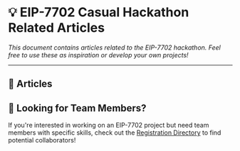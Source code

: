 # 💡 EIP-7702 Casual Hackathon Related Articles

*This document contains articles related to the EIP-7702 hackathon. Feel free to use these as inspiration or develop your own projects!*

---

## 📖 Articles



## 👥 Looking for Team Members?

If you're interested in working on an EIP-7702 project but need team members with specific skills, check out the [Registration Directory](./registration) to find potential collaborators!
